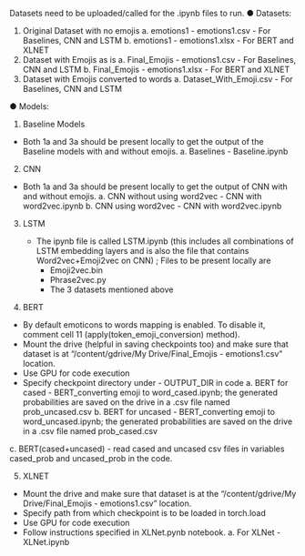 Datasets need to be uploaded/called for the .ipynb files to run.
●	Datasets:

1.	Original Dataset with no emojis
a.	emotions1 - emotions1.csv - For Baselines, CNN and LSTM
b.	emotions1 - emotions1.xlsx - For BERT and XLNET
2.	Dataset with Emojis as is
a.	Final_Emojis - emotions1.csv - For Baselines, CNN and LSTM
b.	Final_Emojis - emotions1.xlsx - For BERT and XLNET
3.	Dataset with Emojis converted to words
a.	Dataset_With_Emoji.csv - For Baselines, CNN and LSTM

●	Models:

1.	Baseline Models 
- 	Both 1a and 3a should be present locally to get the  output of the Baseline models with and without emojis.
a.	Baselines - Baseline.ipynb 
2.	CNN
-	Both 1a and 3a should be present locally to get the output of CNN with and without emojis.
a.	CNN without using word2vec - CNN with word2vec.ipynb
b.	CNN using word2vec - CNN with word2vec.ipynb

3.	LSTM
      -	The ipynb file is called LSTM.ipynb (this includes all combinations of LSTM embedding layers and is also the file that contains Word2vec+Emoji2vec on CNN) ; Files to be present locally are
	     -	Emoji2vec.bin
	     -	Phrase2vec.py
	     -	The 3 datasets mentioned above


4.	BERT 
-	By default emoticons to words mapping is enabled. To disable it, comment cell 11 (apply(token_emoji_conversion) method). 
-	Mount the drive (helpful in saving checkpoints too) and make sure that dataset is at “/content/gdrive/My Drive/Final_Emojis - emotions1.csv” location.
-	Use GPU for code execution 
-	Specify checkpoint directory under - OUTPUT_DIR in code
a.	BERT for cased - BERT_converting emoji to word_cased.ipynb; the generated probabilities are saved on the drive in a .csv file named prob_uncased.csv
b.	BERT for uncased - BERT_converting emoji to word_uncased.ipynb; the generated probabilities are saved on the drive in a .csv file named prob_cased.csv

c.	BERT(cased+uncased) - read cased and uncased csv files in variables cased_prob and uncased_prob in the code. 


5.	XLNET
-	Mount the drive and make sure that dataset is at the “/content/gdrive/My Drive/Final_Emojis - emotions1.csv” location.
-	Specify path from which checkpoint is to be loaded in torch.load
-	Use GPU for code execution 
-	Follow instructions specified in XLNet.pynb notebook.
a.	For XLNet - XLNet.ipynb
